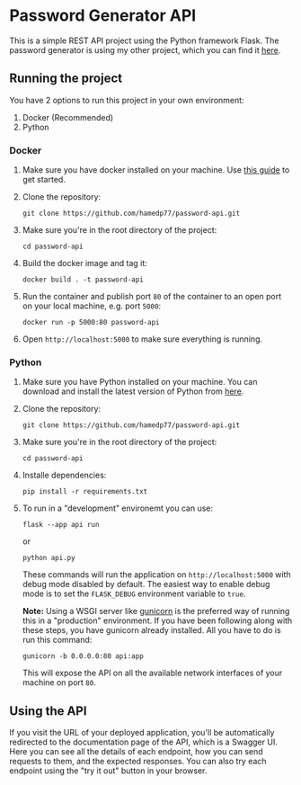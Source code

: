 # Password Generator API

This is a simple REST API project using the Python framework Flask. The password generator is using my other project, which you can find it [here](https://github.com/hamedp77/password-generator.git).

## Running the project

You have 2 options to run this project in your own environment:

1. Docker (Recommended)
2. Python

### Docker

1. Make sure you have docker installed on your machine. Use [this guide](https://docs.docker.com/engine/install/) to get started.

2. Clone the repository:

    ```shell
    git clone https://github.com/hamedp77/password-api.git
    ```

3. Make sure you're in the root directory of the project:

   ```shell
   cd password-api
   ```

4. Build the docker image and tag it:

    ```shell
    docker build . -t password-api
    ```

5. Run the container and publish port `80` of the container to an open port on your local machine, e.g. port `5000`:

   ```shell
   docker run -p 5000:80 password-api
   ```

6. Open `http://localhost:5000` to make sure everything is running.

### Python

1. Make sure you have Python installed on your machine. You can download and install the latest version of Python from [here](https://www.python.org/downloads/).

2. Clone the repository:

    ```shell
    git clone https://github.com/hamedp77/password-api.git
    ```

3. Make sure you're in the root directory of the project:

   ```shell
   cd password-api
   ```

4. Installe dependencies:

   ```shell
   pip install -r requirements.txt
   ```

5. To run in a "development" environemt you can use:

   ```shell
   flask --app api run
   ```

   or

   ```shell
   python api.py
   ```

   These commands will run the application on `http://localhost:5000` with debug mode disabled by default. The easiest way to enable debug mode is to set the `FLASK_DEBUG` environment variable to `true`.

    **Note:** Using a WSGI server like [gunicorn](https://gunicorn.org/) is the preferred way of running this in a "production" environment. If you have been following along with these steps, you have gunicorn already installed. All you have to do is run this command:

   ```shell
   gunicorn -b 0.0.0.0:80 api:app
   ```

   This will expose the API on all the available network interfaces of your machine on port `80`.

## Using the API

If you visit the URL of your deployed application, you'll be automatically redirected to the documentation page of the API, which is a Swagger UI. Here you can see all the details of each endpoint, how you can send requests to them, and the expected responses. You can also try each endpoint using the "try it out" button in your browser.
